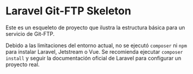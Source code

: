 # Laravel Git-FTP Skeleton

Este es un esqueleto de proyecto que ilustra la estructura básica para un servicio de Git-FTP.

Debido a las limitaciones del entorno actual, no se ejecutó `composer` ni `npm` para instalar Laravel, Jetstream o Vue. Se recomienda ejecutar `composer install` y seguir la documentación oficial de Laravel para configurar un proyecto real.
